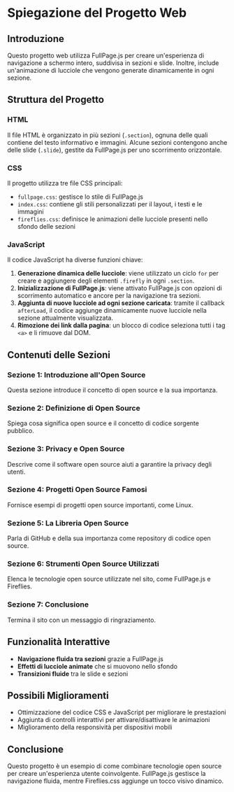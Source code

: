 # Spiegazione del Progetto Web

## Introduzione

Questo progetto web utilizza FullPage.js per creare un'esperienza di navigazione a schermo intero, suddivisa in sezioni e slide. Inoltre, include un'animazione di lucciole che vengono generate dinamicamente in ogni sezione.

## Struttura del Progetto

### HTML

Il file HTML è organizzato in più sezioni (`.section`), ognuna delle quali contiene del testo informativo e immagini. Alcune sezioni contengono anche delle slide (`.slide`), gestite da FullPage.js per uno scorrimento orizzontale.

### CSS

Il progetto utilizza tre file CSS principali:

- `fullpage.css`: gestisce lo stile di FullPage.js
- `index.css`: contiene gli stili personalizzati per il layout, i testi e le immagini
- `fireflies.css`: definisce le animazioni delle lucciole presenti nello sfondo delle sezioni

### JavaScript

Il codice JavaScript ha diverse funzioni chiave:

1. **Generazione dinamica delle lucciole**: viene utilizzato un ciclo `for` per creare e aggiungere degli elementi `.firefly` in ogni `.section`.
2. **Inizializzazione di FullPage.js**: viene attivato FullPage.js con opzioni di scorrimento automatico e ancore per la navigazione tra sezioni.
3. **Aggiunta di nuove lucciole ad ogni sezione caricata**: tramite il callback `afterLoad`, il codice aggiunge dinamicamente nuove lucciole nella sezione attualmente visualizzata.
4. **Rimozione dei link dalla pagina**: un blocco di codice seleziona tutti i tag `<a>` e li rimuove dal DOM.

## Contenuti delle Sezioni

### Sezione 1: Introduzione all'Open Source

Questa sezione introduce il concetto di open source e la sua importanza.

### Sezione 2: Definizione di Open Source

Spiega cosa significa open source e il concetto di codice sorgente pubblico.

### Sezione 3: Privacy e Open Source

Descrive come il software open source aiuti a garantire la privacy degli utenti.

### Sezione 4: Progetti Open Source Famosi

Fornisce esempi di progetti open source importanti, come Linux.

### Sezione 5: La Libreria Open Source

Parla di GitHub e della sua importanza come repository di codice open source.

### Sezione 6: Strumenti Open Source Utilizzati

Elenca le tecnologie open source utilizzate nel sito, come FullPage.js e Fireflies.

### Sezione 7: Conclusione

Termina il sito con un messaggio di ringraziamento.

## Funzionalità Interattive

- **Navigazione fluida tra sezioni** grazie a FullPage.js
- **Effetti di lucciole animate** che si muovono nello sfondo
- **Transizioni fluide** tra le slide e sezioni

## Possibili Miglioramenti

- Ottimizzazione del codice CSS e JavaScript per migliorare le prestazioni
- Aggiunta di controlli interattivi per attivare/disattivare le animazioni
- Miglioramento della responsività per dispositivi mobili

## Conclusione

Questo progetto è un esempio di come combinare tecnologie open source per creare un'esperienza utente coinvolgente. FullPage.js gestisce la navigazione fluida, mentre Fireflies.css aggiunge un tocco visivo dinamico.
